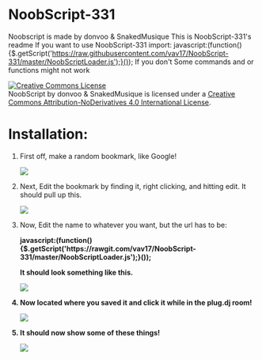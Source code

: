 # NoobScript-331
Noobscript is made by donvoo & SnakedMusique
This is NoobScript-331's readme
If you want to use NoobScript-331 import: 
javascript:(function(){$.getScript('https://raw.githubusercontent.com/vav17/NoobScript-331/master/NoobScriptLoader.js');}());
If you don't Some commands and or functions might not work

<a rel="license" href="http://creativecommons.org/licenses/by-nd/4.0/"><img alt="Creative Commons License" style="border-width:0" src="https://i.creativecommons.org/l/by-nd/4.0/88x31.png" /></a><br /><span xmlns:dct="http://purl.org/dc/terms/" href="http://purl.org/dc/dcmitype/Text" property="dct:title" rel="dct:type">NoobScript</span> by <span xmlns:cc="http://creativecommons.org/ns#" property="cc:attributionName">donvoo & SnakedMusique</span> is licensed under a <a rel="license" href="http://creativecommons.org/licenses/by-nd/4.0/">Creative Commons Attribution-NoDerivatives 4.0 International License</a>.



<h1 style="font-size=50px">Installation:</h1>
<ol>
<li>
<p>First off, make a random bookmark, like Google!</p>
<img src="http://i.imgur.com/TJH6how.png"/>
</li>

<li>
<p>Next, Edit the bookmark by finding it, right clicking, and hitting edit. It should pull up this.</p>
<img src="http://i.imgur.com/jj6qreF.png"/>
</li>

<li>
<p>Now, Edit the name to whatever you want, but the url has to be:</p>
<p><b>javascript:(function(){$.getScript('https://rawgit.com/vav17/NoobScript-331/master/NoobScriptLoader.js');}());<b></p>
<p>It should look something like this.</p>
<img src="http://i.imgur.com/GcWGRjm.png"/>
</li>


<li>
<p>Now located where you saved it and click it while in the plug.dj room!</p>
<img src="http://i.imgur.com/vF1IvNE.jpg"/>
</li>

<li>
<p>It should now show some of these things!</p>
<img src="http://i.imgur.com/w6dfZR3.jpg"/>
</li>
</ol>
